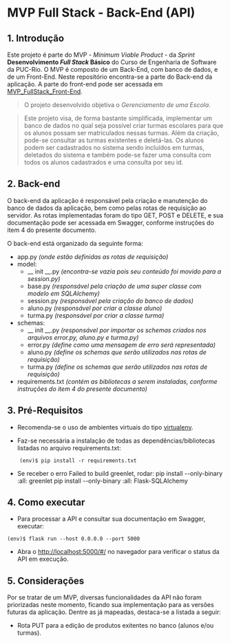 # MVP Full Stack - Back-End (API)
## 1. Introdução

Este projeto é parte do MVP - _Minimum Viable Product_ - da _Sprint_ **Desenvolvimento _Full Stack_ Básico** do Curso de Engenharia de Software da PUC-Rio. O MVP é composto de um Back-End, com banco de dados, e de um Front-End. Neste repositório encontra-se a parte do Back-end da aplicação. A parte do front-end pode ser acessada em [MVP_FullStack_Front-End](https://github.com/barrococarolina/Projeto_MVP_FrontEnd).

>O projeto desenvolvido objetiva o *Gerenciamento de uma Escola*.

>Este projeto visa, de forma bastante simplificada, implementar um banco de dados no qual seja possível criar turmas escolares para que os alunos possam ser matriculados nessas turmas. Além da criação, pode-se consultar as turmas existentes e deletá-las. Os alunos podem ser cadastrados no sistema sendo incluídos em turmas, deletados do sistema e também pode-se fazer uma consulta com todos os alunos cadastrados e uma consulta por seu id.
  
  
## 2. Back-end
O back-end da aplicação é responsável pela criação e manutenção do banco de dados da aplicação, bem como pelas rotas de requisição ao servidor. As rotas implementadas foram do tipo GET, POST e DELETE, e sua documentação pode ser acessada em Swagger, conforme instruções do item 4 do presente documento.

O back-end está organizado da seguinte forma:

- app.py *(onde estão definidas as rotas de requisição)*
- model:
    - __ init __.py *(encontra-se vazia pois seu conteúdo foi movido para a session.py)*
    - base.py *(responsável pela criação de uma super classe com modelo em SQLAlchemy)*
    - session.py *(responsável pela criação do banco de dados)*
    - aluno.py *(responsável por criar a classe aluno)*
    - turma.py *(responsável por criar a classe turma)*
- schemas:
    - __ init __.py *(responsável por importar os schemas criados nos arquivos error.py, aluno.py e turma.py)*
    - error.py *(define como uma mensagem de erro será representada)*
    - aluno.py *(define os schemas que serão utilizados nas rotas de requisição)*
    - turma.py *(define os schemas que serão utilizados nas rotas de requisição)*
- requirements.txt *(contém as bibliotecas a serem instaladas, conforme instruções do item 4 do presente documento)*


## 3. Pré-Requisitos
- Recomenda-se o uso de ambientes virtuais do tipo [virtualenv](https://virtualenv.pypa.io/en/latest/installation.html).

- Faz-se necessária a instalação de todas as dependências/bibliotecas listadas no arquivo requirements.txt:
```
    (env)$ pip install -r requirements.txt
```
- Se receber o erro Failed to build greenlet, rodar:
pip install --only-binary :all: greenlet
pip install --only-binary :all: Flask-SQLAlchemy

## 4. Como executar
- Para processar a API e consultar sua documentação em Swagger, executar:
```
(env)$ flask run --host 0.0.0.0 --port 5000
```
- Abra o [http://localhost:5000/#/](http://localhost:5000/#/) no navegador para verificar o status da API em execução.


## 5. Considerações
Por se tratar de um MVP, diversas funcionalidades da API não foram priorizadas neste momento, ficando sua implementação para as versões futuras da aplicação. Dentre as já mapeadas, destaca-se a listada a seguir:

- Rota PUT para a edição de produtos exitentes no banco (alunos e/ou turmas).
